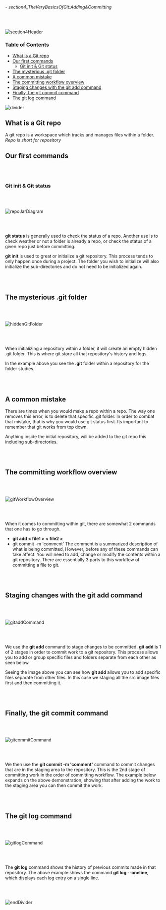 ###### - section4_TheVeryBasicsOfGit:Adding&Committing

<br>

<!-- Section Header -->

![section4Header](./src/doc/section4Header.png 'Section4 Header')

<!-- Table of Contents -->

### **Table of Contents**

+ [What is a Git repo](#what-is-a-git-repo)
+ [Our first commands](#our-first-commands)
    - [Git init & Git status](#git-init--git-status)
+ [The mysterious .git folder](#the-mysterious-git-folder)
+ [A common mistake](#a-common-mistake)
+ [The committing workflow overview](#the-committing-workflow-overview)
+ [Staging changes with the git add command](#staging-changes-with-the-git-add-command)
+ [Finally, the git commit command](#finally-the-git-commit-command)
+ [The git log command](#the-git-log-command)

![divider](./src/doc/divider.png 'Divider')

<!-- Start of Document -->

## **What is a Git repo**

A git repo is a workspace which tracks and manages files within a folder. _Repo is short for repository_ 

## **Our first commands**

<br>
<br>

### **Git init & Git status**

<br>
<br>

![repoJarDiagram](./src/repoJarDiagram.png 'Diagram illustrating a git repository')

<br>
<br>

**git status** is generally used to check the status of a repo. Another use is to check weather or not a folder is already a repo, or check the status of a given repo just before committing.

**git init** is used to great or initialize a git repository. This process tends to only happen once during a project. The folder you wish to initialize will also initialize the sub-directories and do not need to be initialized again.

<br>
<br>

## **The mysterious .git folder**

<br>
<br>

![hiddenGitFolder](./src/hiddenGitFolder.png 'Illustrating the .git folder within a git repo')

<br>
<br>

When initializing a repository within a folder, it will create an empty hidden .git folder. This is where git store all that repository's history and logs.

In the example above you see the **.git** folder within a repository for the folder studies.

<br>
<br>

## **A common mistake**

There are times when you would make a repo within a repo. The way one removes this error, is to delete that specific .git folder. In order to combat that mistake, that is why you would use git status first. Its important to remember that git works from top down.

Anything inside the initial repository, will be added to the git repo this including sub-directories.

<br>
<br>

## **The committing workflow overview**

<br>
<br>

![gitWorkflowOverview](./src/gitWorkflowOverview.png 'Illustration showing the git workflow of committing a file')

<br>
<br>

When it comes to committing within git, there are somewhat 2 commands that one has to go through.
* **git add < file1 > < file2 >**
* git commit -m 'comment'
The comment is a summarized description of what is being committed, However, before any of these commands can take affect. You will need to add, change or modify the contents within a git repository. There are essentially 3 parts to this workflow of committing a file to git.

<br>
<br>

## **Staging changes with the git add command**

<br>
<br>

![gitaddCommand](./src/gitaddCommand.png 'Example of a git add command')

<br>
<br>

We use the **git add** command to stage changes to be committed. **git add** is 1 of 2 stages in order to commit work to a git repository. This process allows you to add or group specific files and folders separate from each other as seen below.

Seeing the image above you can see how **git add** allows you to add specific files separate from other files. In this case we staging all the src image files first and then committing it.

<br>
<br>

## **Finally, the git commit command**

<br>
<br>

![gitcommitCommand](./src/gitcommitCommand.png 'Example of a git commit command')

<br>
<br>

We then use the **git commit -m 'comment'** command to commit changes that are in the staging area to the repository. This is the 2nd stage of committing work in the order of committing workflow. The example below expands on the above demonstration, showing that after adding the work to the staging area you can then commit the work.

<br>
<br>

## **The git log command**

<br>
<br>

![gitlogCommand](./src/gitlogCommand.png 'Example of the git log command')

<br>
<br>

The **git log** command shows the history of previous commits made in that repository. The above example shows the command **git log --oneline**, which displays each log entry on a single line.

<br>
<br>

<!-- End of Document -->

![endDivider](./src/doc/endDivider.png 'End of Document')